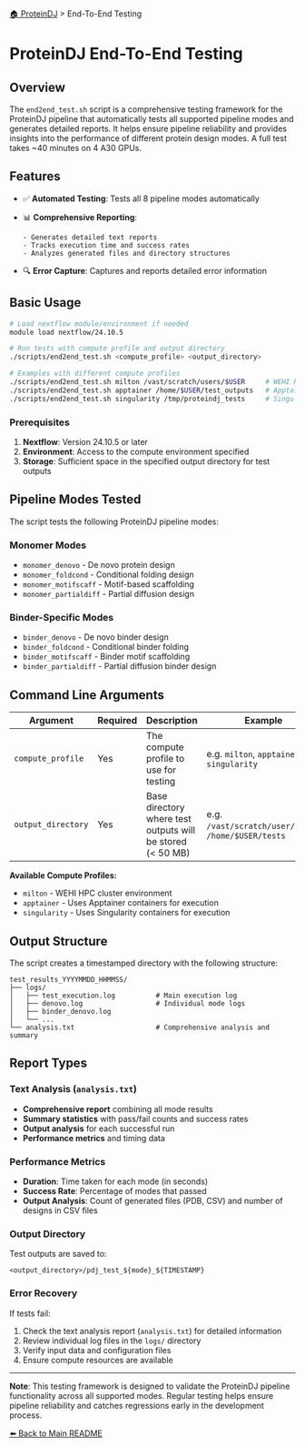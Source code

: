 [🏠 ProteinDJ](../README.md) > End-To-End Testing

# ProteinDJ End-To-End Testing

## Overview

The `end2end_test.sh` script is a comprehensive testing framework for the ProteinDJ pipeline that automatically tests all supported pipeline modes and generates detailed reports. It helps ensure pipeline reliability and provides insights into the performance of different protein design modes. A full test takes ~40 minutes on 4 A30 GPUs.

## Features

- ✅ **Automated Testing**: Tests all 8 pipeline modes automatically
- 📊 **Comprehensive Reporting**: 

      - Generates detailed text reports
      - Tracks execution time and success rates
      - Analyzes generated files and directory structures
- 🔍 **Error Capture**: Captures and reports detailed error information


## Basic Usage

```bash
# Load nextflow module/environment if needed
module load nextflow/24.10.5

# Run tests with compute profile and output directory
./scripts/end2end_test.sh <compute_profile> <output_directory>

# Examples with different compute profiles
./scripts/end2end_test.sh milton /vast/scratch/users/$USER     # WEHI HPC cluster environment
./scripts/end2end_test.sh apptainer /home/$USER/test_outputs   # Apptainer containers
./scripts/end2end_test.sh singularity /tmp/proteindj_tests     # Singularity containers
```

### Prerequisites

1. **Nextflow**: Version 24.10.5 or later
2. **Environment**: Access to the compute environment specified
3. **Storage**: Sufficient space in the specified output directory for test outputs 

## Pipeline Modes Tested

The script tests the following ProteinDJ pipeline modes:

### Monomer Modes
- `monomer_denovo` - De novo protein design
- `monomer_foldcond` - Conditional folding design
- `monomer_motifscaff` - Motif-based scaffolding
- `monomer_partialdiff` - Partial diffusion design

### Binder-Specific Modes
- `binder_denovo` - De novo binder design
- `binder_foldcond` - Conditional binder folding
- `binder_motifscaff` - Binder motif scaffolding
- `binder_partialdiff` - Partial diffusion binder design

## Command Line Arguments

| Argument | Required | Description | Example |
|----------|----------|-------------|---------|
| `compute_profile` | Yes | The compute profile to use for testing | e.g. `milton`, `apptainer`, `singularity` |
| `output_directory` | Yes | Base directory where test outputs will be stored (< 50 MB) | e.g. `/vast/scratch/user/$USER`, `/home/$USER/tests` |

**Available Compute Profiles:**
- `milton` - WEHI HPC cluster environment
- `apptainer` - Uses Apptainer containers for execution
- `singularity` - Uses Singularity containers for execution

## Output Structure

The script creates a timestamped directory with the following structure:

```
test_results_YYYYMMDD_HHMMSS/
├── logs/
│   ├── test_execution.log          # Main execution log
│   ├── denovo.log                  # Individual mode logs
│   ├── binder_denovo.log
│   └── ...
└── analysis.txt                    # Comprehensive analysis and summary
```

## Report Types

### Text Analysis (`analysis.txt`)
- **Comprehensive report** combining all mode results
- **Summary statistics** with pass/fail counts and success rates
- **Output analysis** for each successful run
- **Performance metrics** and timing data

### Performance Metrics
- **Duration**: Time taken for each mode (in seconds)
- **Success Rate**: Percentage of modes that passed
- **Output Analysis**: Count of generated files (PDB, CSV) and number of designs in CSV files

### Output Directory

Test outputs are saved to:
```
<output_directory>/pdj_test_${mode}_${TIMESTAMP}
```

### Error Recovery

If tests fail:
1. Check the text analysis report (`analysis.txt`) for detailed information
2. Review individual log files in the `logs/` directory
3. Verify input data and configuration files
4. Ensure compute resources are available

---

**Note**: This testing framework is designed to validate the ProteinDJ pipeline functionality across all supported modes. Regular testing helps ensure pipeline reliability and catches regressions early in the development process.

[⬅️ Back to Main README](../README.md)